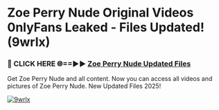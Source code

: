 # Zoe Perry Nude Original Videos 0nlyFans Leaked - Files Updated! (9wrlx)

<h3>🔴 CLICK HERE 🌐==►► <a href="https://tinyurl.com/5h6xmrr3" rel="nofollow">Zoe Perry Nude Updated Files</a></h3>

Get Zoe Perry Nude and all content. Now you can access all videos and pictures of Zoe Perry Nude. New Updated Files 2025!

[![9wrlx](https://i.imgur.com/KVD873Z.gif)](https://tinyurl.com/5h6xmrr3)
